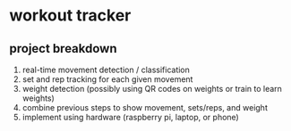 # workout tracker

## project breakdown

1. real-time movement detection / classification
2. set and rep tracking for each given movement
3. weight detection (possibly using QR codes on weights or train to learn weights)
4. combine previous steps to show movement, sets/reps, and weight
5. implement using hardware (raspberry pi, laptop, or phone)
